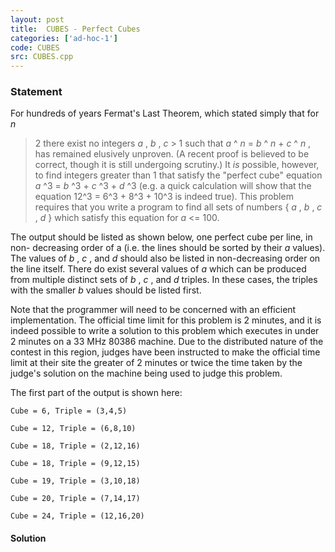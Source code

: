 ```yaml
---
layout: post
title:  CUBES - Perfect Cubes
categories: ['ad-hoc-1']
code: CUBES
src: CUBES.cpp
---
```


### **Statement**

For hundreds of years Fermat's Last Theorem, which stated simply that for _n_
> 2 there exist no integers _a_ , _b_ , _c_ > 1 such that _a_ ^ _n_ = _b_ ^
_n_ \+ _c_ ^ _n_ , has remained elusively unproven. (A recent proof is
believed to be correct, though it is still undergoing scrutiny.) It _is_
possible, however, to find integers greater than 1 that satisfy the "perfect
cube" equation _a_ ^3 = _b_ ^3 + _c_ ^3 + _d_ ^3 (e.g. a quick calculation
will show that the equation 12^3 = 6^3 + 8^3 + 10^3 is indeed true). This
problem requires that you write a program to find all sets of numbers { _a_ ,
_b_ , _c_ , _d_ } which satisfy this equation for _a_ <= 100.

The output should be listed as shown below, one perfect cube per line, in non-
decreasing order of a (i.e. the lines should be sorted by their _a_ values).
The values of _b_ , _c_ , and _d_ should also be listed in non-decreasing
order on the line itself. There do exist several values of _a_ which can be
produced from multiple distinct sets of _b_ , _c_ , and _d_ triples. In these
cases, the triples with the smaller _b_ values should be listed first.

Note that the programmer will need to be concerned with an efficient
implementation. The official time limit for this problem is 2 minutes, and it
is indeed possible to write a solution to this problem which executes in under
2 minutes on a 33 MHz 80386 machine. Due to the distributed nature of the
contest in this region, judges have been instructed to make the official time
limit at their site the greater of 2 minutes or twice the time taken by the
judge's solution on the machine being used to judge this problem.

The first part of the output is shown here:

    
    
    Cube = 6, Triple = (3,4,5)
    Cube = 12, Triple = (6,8,10)
    Cube = 18, Triple = (2,12,16)
    Cube = 18, Triple = (9,12,15)
    Cube = 19, Triple = (3,10,18)
    Cube = 20, Triple = (7,14,17)
    Cube = 24, Triple = (12,16,20)
    



#### **Solution**



